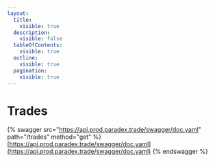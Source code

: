 ```yaml
---
layout:
  title:
    visible: true
  description:
    visible: false
  tableOfContents:
    visible: true
  outline:
    visible: true
  pagination:
    visible: true
---
```


# Trades



{% swagger src="https://api.prod.paradex.trade/swagger/doc.yaml" path="/trades" method="get" %}
[https://api.prod.paradex.trade/swagger/doc.yaml](https://api.prod.paradex.trade/swagger/doc.yaml)
{% endswagger %}
